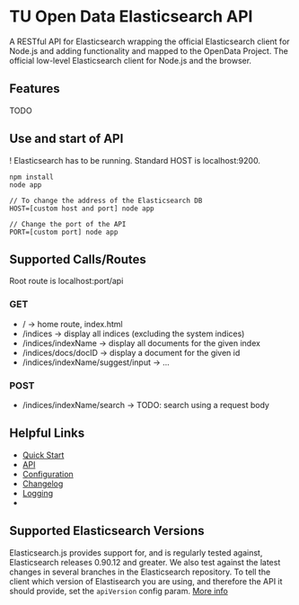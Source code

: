# TU Open Data Elasticsearch API


A RESTful API for Elasticsearch wrapping the official Elasticsearch client for Node.js and adding functionality and mapped to the OpenData Project.
The official low-level Elasticsearch client for Node.js and the browser.


## Features

 TODO

## Use and start of API

! Elasticsearch has to be running. Standard HOST is localhost:9200.
```
npm install
node app

// To change the address of the Elasticsearch DB
HOST=[custom host and port] node app

// Change the port of the API
PORT=[custom port] node app
```

## Supported Calls/Routes
Root route is localhost:port/api
### GET
 -  /                               -> home route, index.html
 - /indices                         -> display all indices (excluding the system indices)
 - /indices/indexName               -> display all documents for the given index 
 - /indices/docs/docID              -> display a document for the given id
 - /indices/indexName/suggest/input -> ...

 ### POST
  - /indices/indexName/search -> TODO: search using a request body

## Helpful Links
 - [Quick Start](http://www.elastic.co/guide/en/elasticsearch/client/javascript-api/current/quick-start.html)
 - [API](http://www.elastic.co/guide/en/elasticsearch/client/javascript-api/current/api-reference.html)
 - [Configuration](http://www.elastic.co/guide/en/elasticsearch/client/javascript-api/current/configuration.html)
 - [Changelog](https://www.elastic.co/guide/en/elasticsearch/client/javascript-api/current/changelog.html)
 - [Logging](http://www.elastic.co/guide/en/elasticsearch/client/javascript-api/current/logging.html)
 - 

## Supported Elasticsearch Versions

Elasticsearch.js provides support for, and is regularly tested against, Elasticsearch releases 0.90.12 and greater. We also test against the latest changes in several branches in the Elasticsearch repository. To tell the client which version of Elastisearch you are using, and therefore the API it should provide, set the `apiVersion` config param. [More info](http://www.elastic.co/guide/en/elasticsearch/client/javascript-api/current/configuration.html#config-options)